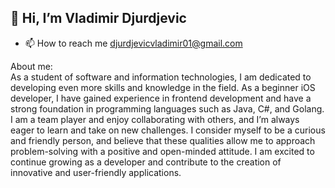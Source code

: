 ## 👋 Hi, I’m Vladimir Djurdjevic

- 📫 How to reach me djurdjevicvladimir01@gmail.com

 About me:
 <br/>
As a student of software and information technologies, I am dedicated to developing even more skills and knowledge in the field. As a beginner iOS developer, I have gained experience in frontend development and have a strong foundation in programming languages such as Java, C#, and Golang. I am a team player and enjoy collaborating with others, and I’m always eager to learn and take on new challenges. I consider myself to be a curious and friendly person, and believe that these qualities allow me to approach problem-solving with a positive and open-minded attitude. I am excited to continue growing as a developer and contribute to the creation of innovative and user-friendly applications.
 

